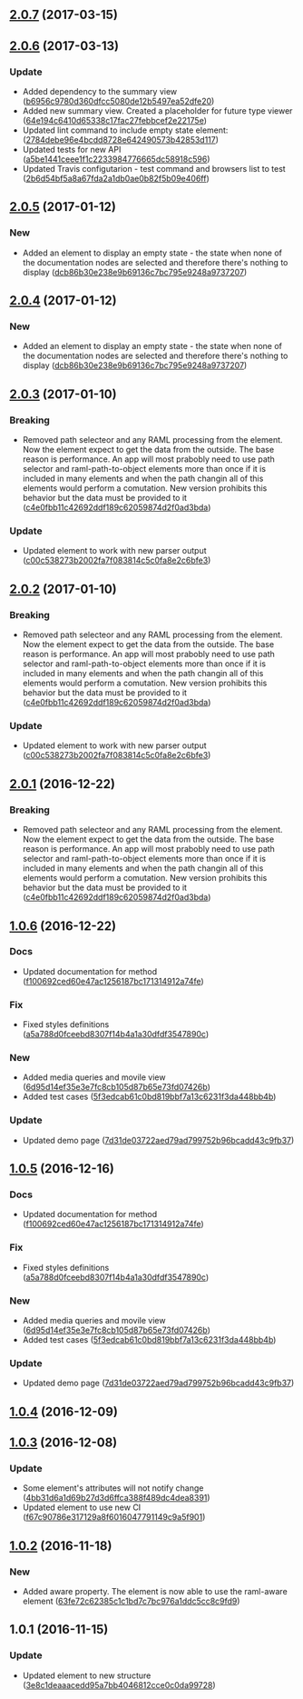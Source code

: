 <a name="2.0.7"></a>
## [2.0.7](https://github.com/advanced-rest-client/raml-documentation-panel/compare/2.0.6...v2.0.7) (2017-03-15)




<a name="2.0.6"></a>
## [2.0.6](https://github.com/advanced-rest-client/raml-documentation-panel/compare/2.0.5...v2.0.6) (2017-03-13)


### Update

* Added dependency to the summary view ([b6956c9780d360dfcc5080de12b5497ea52dfe20](https://github.com/advanced-rest-client/raml-documentation-panel/commit/b6956c9780d360dfcc5080de12b5497ea52dfe20))
* Added new summary view. Created a placeholder for future type viewer ([64e194c6410d65338c17fac27febbcef2e22175e](https://github.com/advanced-rest-client/raml-documentation-panel/commit/64e194c6410d65338c17fac27febbcef2e22175e))
* Updated lint command to include empty state element: ([2784debe96e4bcdd8728e642490573b42853d117](https://github.com/advanced-rest-client/raml-documentation-panel/commit/2784debe96e4bcdd8728e642490573b42853d117))
* Updated tests for new API ([a5be1441ceee1f1c2233984776665dc58918c596](https://github.com/advanced-rest-client/raml-documentation-panel/commit/a5be1441ceee1f1c2233984776665dc58918c596))
* Updated Travis configutarion - test command and browsers list to test ([2b6d54bf5a8a67fda2a1db0ae0b82f5b09e406ff](https://github.com/advanced-rest-client/raml-documentation-panel/commit/2b6d54bf5a8a67fda2a1db0ae0b82f5b09e406ff))



<a name="2.0.5"></a>
## [2.0.5](https://github.com/advanced-rest-client/raml-documentation-panel/compare/2.0.3...v2.0.5) (2017-01-12)


### New

* Added an element to display an empty state - the state when none of the documentation nodes are selected and therefore there's nothing to display ([dcb86b30e238e9b69136c7bc795e9248a9737207](https://github.com/advanced-rest-client/raml-documentation-panel/commit/dcb86b30e238e9b69136c7bc795e9248a9737207))



<a name="2.0.4"></a>
## [2.0.4](https://github.com/advanced-rest-client/raml-documentation-panel/compare/2.0.3...v2.0.4) (2017-01-12)


### New

* Added an element to display an empty state - the state when none of the documentation nodes are selected and therefore there's nothing to display ([dcb86b30e238e9b69136c7bc795e9248a9737207](https://github.com/advanced-rest-client/raml-documentation-panel/commit/dcb86b30e238e9b69136c7bc795e9248a9737207))



<a name="2.0.3"></a>
## [2.0.3](https://github.com/advanced-rest-client/raml-documentation-panel/compare/1.0.6...v2.0.3) (2017-01-10)


### Breaking

* Removed path selecteor and any RAML processing from the element. Now the element expect to get the data from the outside. The base reason is performance. An app will most prabobly need to use path selector and raml-path-to-object elements more than once if it is included in many elements and when the path changin all of this elements would perform a comutation. New version prohibits this behavior but the data must be provided to it ([c4e0fbb11c42692ddf189c62059874d2f0ad3bda](https://github.com/advanced-rest-client/raml-documentation-panel/commit/c4e0fbb11c42692ddf189c62059874d2f0ad3bda))

### Update

* Updated element to work with new parser output ([c00c538273b2002fa7f083814c5c0fa8e2c6bfe3](https://github.com/advanced-rest-client/raml-documentation-panel/commit/c00c538273b2002fa7f083814c5c0fa8e2c6bfe3))



<a name="2.0.2"></a>
## [2.0.2](https://github.com/advanced-rest-client/raml-documentation-panel/compare/1.0.6...v2.0.2) (2017-01-10)


### Breaking

* Removed path selecteor and any RAML processing from the element. Now the element expect to get the data from the outside. The base reason is performance. An app will most prabobly need to use path selector and raml-path-to-object elements more than once if it is included in many elements and when the path changin all of this elements would perform a comutation. New version prohibits this behavior but the data must be provided to it ([c4e0fbb11c42692ddf189c62059874d2f0ad3bda](https://github.com/advanced-rest-client/raml-documentation-panel/commit/c4e0fbb11c42692ddf189c62059874d2f0ad3bda))

### Update

* Updated element to work with new parser output ([c00c538273b2002fa7f083814c5c0fa8e2c6bfe3](https://github.com/advanced-rest-client/raml-documentation-panel/commit/c00c538273b2002fa7f083814c5c0fa8e2c6bfe3))



<a name="2.0.1"></a>
## [2.0.1](https://github.com/advanced-rest-client/raml-documentation-panel/compare/1.0.6...v2.0.1) (2016-12-22)


### Breaking

* Removed path selecteor and any RAML processing from the element. Now the element expect to get the data from the outside. The base reason is performance. An app will most prabobly need to use path selector and raml-path-to-object elements more than once if it is included in many elements and when the path changin all of this elements would perform a comutation. New version prohibits this behavior but the data must be provided to it ([c4e0fbb11c42692ddf189c62059874d2f0ad3bda](https://github.com/advanced-rest-client/raml-documentation-panel/commit/c4e0fbb11c42692ddf189c62059874d2f0ad3bda))



<a name="1.0.6"></a>
## [1.0.6](https://github.com/advanced-rest-client/raml-documentation-panel/compare/1.0.4...v1.0.6) (2016-12-22)


### Docs

* Updated documentation for method ([f100692ced60e47ac1256187bc171314912a74fe](https://github.com/advanced-rest-client/raml-documentation-panel/commit/f100692ced60e47ac1256187bc171314912a74fe))

### Fix

* Fixed styles definitions ([a5a788d0fceebd8307f14b4a1a30dfdf3547890c](https://github.com/advanced-rest-client/raml-documentation-panel/commit/a5a788d0fceebd8307f14b4a1a30dfdf3547890c))

### New

* Added media queries and movile view ([6d95d14ef35e3e7fc8cb105d87b65e73fd07426b](https://github.com/advanced-rest-client/raml-documentation-panel/commit/6d95d14ef35e3e7fc8cb105d87b65e73fd07426b))
* Added test cases ([5f3edcab61c0bd819bbf7a13c6231f3da448bb4b](https://github.com/advanced-rest-client/raml-documentation-panel/commit/5f3edcab61c0bd819bbf7a13c6231f3da448bb4b))

### Update

* Updated demo page ([7d31de03722aed79ad799752b96bcadd43c9fb37](https://github.com/advanced-rest-client/raml-documentation-panel/commit/7d31de03722aed79ad799752b96bcadd43c9fb37))



<a name="1.0.5"></a>
## [1.0.5](https://github.com/advanced-rest-client/raml-documentation-panel/compare/1.0.4...v1.0.5) (2016-12-16)


### Docs

* Updated documentation for method ([f100692ced60e47ac1256187bc171314912a74fe](https://github.com/advanced-rest-client/raml-documentation-panel/commit/f100692ced60e47ac1256187bc171314912a74fe))

### Fix

* Fixed styles definitions ([a5a788d0fceebd8307f14b4a1a30dfdf3547890c](https://github.com/advanced-rest-client/raml-documentation-panel/commit/a5a788d0fceebd8307f14b4a1a30dfdf3547890c))

### New

* Added media queries and movile view ([6d95d14ef35e3e7fc8cb105d87b65e73fd07426b](https://github.com/advanced-rest-client/raml-documentation-panel/commit/6d95d14ef35e3e7fc8cb105d87b65e73fd07426b))
* Added test cases ([5f3edcab61c0bd819bbf7a13c6231f3da448bb4b](https://github.com/advanced-rest-client/raml-documentation-panel/commit/5f3edcab61c0bd819bbf7a13c6231f3da448bb4b))

### Update

* Updated demo page ([7d31de03722aed79ad799752b96bcadd43c9fb37](https://github.com/advanced-rest-client/raml-documentation-panel/commit/7d31de03722aed79ad799752b96bcadd43c9fb37))



<a name="1.0.4"></a>
## [1.0.4](https://github.com/advanced-rest-client/raml-documentation-panel/compare/1.0.3...v1.0.4) (2016-12-09)




<a name="1.0.3"></a>
## [1.0.3](https://github.com/advanced-rest-client/raml-documentation-panel/compare/1.0.2...v1.0.3) (2016-12-08)


### Update

* Some element's attributes will not notify change ([4bb31d6a1d69b27d3d6ffca388f489dc4dea8391](https://github.com/advanced-rest-client/raml-documentation-panel/commit/4bb31d6a1d69b27d3d6ffca388f489dc4dea8391))
* Updated element to use new CI ([f67c90786e317129a8f6016047791149c9a5f901](https://github.com/advanced-rest-client/raml-documentation-panel/commit/f67c90786e317129a8f6016047791149c9a5f901))



<a name="1.0.2"></a>
## [1.0.2](https://github.com/advanced-rest-client/raml-documentation-panel/compare/1.0.1...v1.0.2) (2016-11-18)


### New

* Added aware property. The element is now able to use the raml-aware element ([63fe72c62385c1c1bd7c7bc976a1ddc5cc8c9fd9](https://github.com/advanced-rest-client/raml-documentation-panel/commit/63fe72c62385c1c1bd7c7bc976a1ddc5cc8c9fd9))



<a name="1.0.1"></a>
## 1.0.1 (2016-11-15)


### Update

* Updated element to new structure ([3e8c1deaaacedd95a7bb4046812cce0c0da99728](https://github.com/advanced-rest-client/raml-documentation-panel/commit/3e8c1deaaacedd95a7bb4046812cce0c0da99728))



